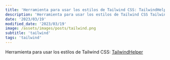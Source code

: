 ```yaml
---
title: 'Herramienta para usar los estilos de Tailwind CSS: TailwindHelper'
description: 'Herramienta para usar los estilos de Tailwind CSS TailwindHelper.'
date: '2023/03/19'
modified_date: '2023/03/19'
image: /assets/images/posts/tailwind.png
subtitle: 'tailwind'
tags: 'tailwind'
---
```


Herramienta para usar los estilos de Tailwind CSS: [TailwindHelper](https://www.tailwindhelper.com/)
